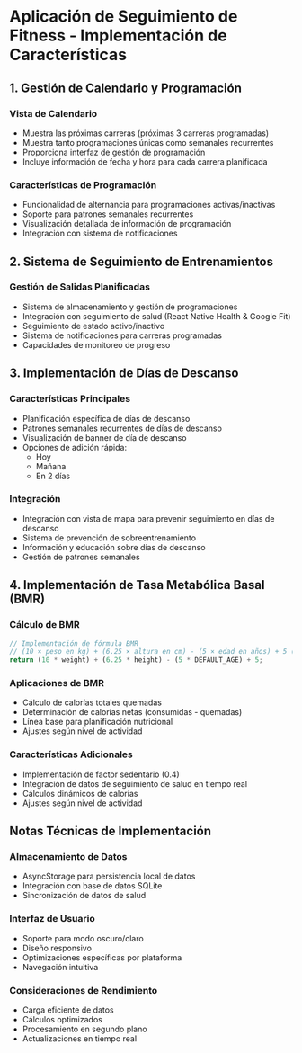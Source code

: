 # Aplicación de Seguimiento de Fitness - Implementación de Características

## 1. Gestión de Calendario y Programación

### Vista de Calendario
- Muestra las próximas carreras (próximas 3 carreras programadas)
- Muestra tanto programaciones únicas como semanales recurrentes
- Proporciona interfaz de gestión de programación
- Incluye información de fecha y hora para cada carrera planificada

### Características de Programación
- Funcionalidad de alternancia para programaciones activas/inactivas
- Soporte para patrones semanales recurrentes
- Visualización detallada de información de programación
- Integración con sistema de notificaciones

## 2. Sistema de Seguimiento de Entrenamientos

### Gestión de Salidas Planificadas
- Sistema de almacenamiento y gestión de programaciones
- Integración con seguimiento de salud (React Native Health & Google Fit)
- Seguimiento de estado activo/inactivo
- Sistema de notificaciones para carreras programadas
- Capacidades de monitoreo de progreso

## 3. Implementación de Días de Descanso

### Características Principales
- Planificación específica de días de descanso
- Patrones semanales recurrentes de días de descanso
- Visualización de banner de día de descanso
- Opciones de adición rápida:
  - Hoy
  - Mañana
  - En 2 días

### Integración
- Integración con vista de mapa para prevenir seguimiento en días de descanso
- Sistema de prevención de sobreentrenamiento
- Información y educación sobre días de descanso
- Gestión de patrones semanales

## 4. Implementación de Tasa Metabólica Basal (BMR)

### Cálculo de BMR
```typescript
// Implementación de fórmula BMR
// (10 × peso en kg) + (6.25 × altura en cm) - (5 × edad en años) + 5 (para hombres)
return (10 * weight) + (6.25 * height) - (5 * DEFAULT_AGE) + 5;
```

### Aplicaciones de BMR
- Cálculo de calorías totales quemadas
- Determinación de calorías netas (consumidas - quemadas)
- Línea base para planificación nutricional
- Ajustes según nivel de actividad

### Características Adicionales
- Implementación de factor sedentario (0.4)
- Integración de datos de seguimiento de salud en tiempo real
- Cálculos dinámicos de calorías
- Ajustes según nivel de actividad

## Notas Técnicas de Implementación

### Almacenamiento de Datos
- AsyncStorage para persistencia local de datos
- Integración con base de datos SQLite
- Sincronización de datos de salud

### Interfaz de Usuario
- Soporte para modo oscuro/claro
- Diseño responsivo
- Optimizaciones específicas por plataforma
- Navegación intuitiva

### Consideraciones de Rendimiento
- Carga eficiente de datos
- Cálculos optimizados
- Procesamiento en segundo plano
- Actualizaciones en tiempo real 